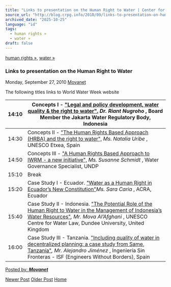 ```yaml
---
title: "Links to presentation on the Human Right to Water | Center for Regulation, Policy and Governance (CRPG)"
source_url: "http://blog.crpg.info/2010/09/links-to-presentation-on-human-right-to.html"
archived_date: "2025-10-25"
language: "id"
tags:
  - human rights »
  - water »
draft: false
---
```


[human rights »](http://blog.crpg.info/search/label/human%20rights), [water »](http://blog.crpg.info/search/label/water)

###  Links to presentation on the Human Right to Water 

Monday, September 27, 2010  [ Movanet ](https://www.blogger.com/profile/10356608562678830076 "author profile")

The following titles links to World Water Week website

14:10 |  Concepts I - ["Legal and policy development, water quality & the right to water".](/assets/asset_00107_Legal_and_policy_development_water_quality_the_right_to_water_riant_nugroho.pdf.html)  _Dr. Riant Nugroho_ , Board Member the Jakarta Water Regulatory Body, Indonesia  
---|---  
14:30 |  Concepts II - ["The Human Rights Based Approach (HRBA) and the right to water",](/assets/asset_00108_Natalia_Uribe_PP_Right_to_Water_WWW_UNESCO_Etxea.pdf.html)  _Ms. Natalia Uribe_ , UNESCO Etxea, Spain  
14:50 |  Concepts III - ["A Human Rights Based Approach to IWRM - a new initiative",](/assets/asset_00104_IWRM-HRBA_WWW_2010_PRES.pdf.html)  _Ms. Susanne Schmidt_ , Water Governance Specialist, UNDP  
15:10 |  Break  
15:20 |  Case Study I - Ecuador. ["Water as a Human Right in Ecuador’s New Constitution"](/assets/asset_00109_Sara_Caria_www2010_acqua_diritto_umano_8Sept.pdf.html)_Ms. Sara Caria_ , ACRA, Ecuador  
15:40 |  Case Study II - Indonesia. ["The Potential Role of the Human Right to Water in the Management of Indonesia’s Water Resources"](/assets/asset_00110_Mova_Al_Afghani_World_Water_Week_Presentation31.pdf.html)_, Mr. Mova Al’Afghani_ , UNESCO Centre for Water Law, Dundee University, United Kingdom  
16:00 |  Case Study III - Tanzania. ["Including quality of water in decentralized planning: a case study from Same, Tanzania"](/assets/asset_00111_Ppt_def_jiminez.pdf.html)_, Mr. Alejandro Jiménez_ , Ingeniería Sin Fronteras - ISF (Engineers Without Borders), Spain  
  
[ Posted by: _**Movanet**_ ](https://www.blogger.com/profile/10356608562678830076 "author profile")

[ ](https://www.blogger.com/email-post/1800407982648215581/6403141329843876026 "Email Post") [ ](https://www.blogger.com/post-edit.g?blogID=1800407982648215581&postID=6403141329843876026&from=pencil "Edit Post")

[Newer Post](http://blog.crpg.info/2010/10/indonesias-attorney-general-lost-its.html "Newer Post") [Older Post](http://blog.crpg.info/2010/09/more-on-sinking-of-jakarta.html "Older Post") [Home](http://blog.crpg.info/)
